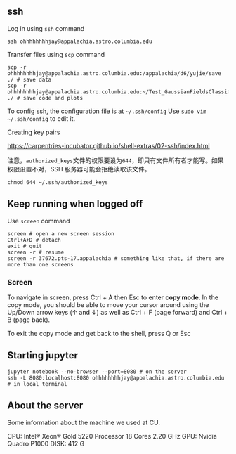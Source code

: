 ## ssh
Log in using `ssh` command

```shell
ssh ohhhhhhhhjay@appalachia.astro.columbia.edu
```

Transfer files using `scp` command

```shell
scp -r ohhhhhhhhjay@appalachia.astro.columbia.edu:/appalachia/d6/yujie/save ./ # save data
scp -r ohhhhhhhhjay@appalachia.astro.columbia.edu:~/Test_GaussianFieldsClassification ./ # save code and plots
```

To config ssh, the configuration file is at `~/.ssh/config`
Use `sudo vim ~/.ssh/config` to edit it.

Creating key pairs

https://carpentries-incubator.github.io/shell-extras/02-ssh/index.html

注意，`authorized_keys`文件的权限要设为`644`，即只有文件所有者才能写。如果权限设置不对，SSH 服务器可能会拒绝读取该文件。

```shell
chmod 644 ~/.ssh/authorized_keys
```

## Keep running when logged off
Use `screen` command

```shell
screen # open a new screen session
Ctrl+A+D # detach
exit # quit
screen -r # resume
screen -r 37672.pts-17.appalachia # something like that, if there are more than one screens
```
### Screen
To navigate in screen, press Ctrl + A then Esc to enter **copy mode**. In the copy mode, you should be able to move your cursor around using the Up/Down arrow keys (↑ and ↓) as well as Ctrl + F (page forward) and Ctrl + B (page back).

To exit the copy mode and get back to the shell, press Q or Esc

## Starting jupyter

```shell
jupyter notebook --no-browser --port=8080 # on the server
ssh -L 8080:localhost:8080 ohhhhhhhhjay@appalachia.astro.columbia.edu # in local terminal
```

## About the server
Some information about the machine we used at CU.

CPU: Intel® Xeon® Gold 5220 Processor 18 Cores 2.20 GHz
GPU: Nvidia Quadro P1000
DISK: 412 G
